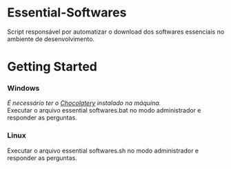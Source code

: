 # Essential-Softwares
Script responsável por automatizar o download dos softwares essenciais no ambiente de desenvolvimento.

# Getting Started
### Windows
<i>É necessário ter o [Chocolatery](https://chocolatey.org) instalado na máquina.</i><br>
Executar o arquivo essential softwares.bat no modo administrador e responder as perguntas.

### Linux
Executar o arquivo essential softwares.sh no modo administrador e responder as perguntas.
